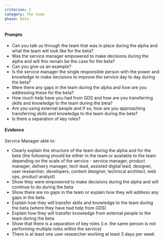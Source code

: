 ```yaml
---
criterion: 2
category: The team
phase: beta
---
```


#### Prompts

* Can you talk us through the team that was in place during the alpha and what the team will look like for the beta?
* Was the service manager empowered to make decisions during the alpha and will this remain be the case for the beta?
* Can you give us an example?
* Is the service manager the single responsible person with the power and knowledge to make decisions to improve the service day to day during the beta?
* Were there any gaps in the team during the alpha and how are you addressing these for the beta?
* How much help have you had from GDS and how are you transferring skills and knowledge to the team during the beta?
* Are you using external people and if so, how are you approaching transferring skills and knowledge to the team during the beta?
* Is there a separation of key roles?


#### Evidence

Service Manager able to:

* Clearly explain the structure of the team during the alpha and for the beta (the following should be either in the team or available to the team depending on the scale of the service - service manager, product manager, delivery manager, tech lead, assisted digital lead, designer, user researcher, developers, content designer, technical architect, web ops, product analyst)
* Show they were empowered to make decisions during the alpha and will continue to do during the beta
* Show there are no gaps in the team or explain how they will address any gaps in the beta
* Explain how they will transfer skills and knowledge to the team during the beta (where they have had help from GDS)
* Explain how they will transfer knowledge from external people to the team during the beta
* Show that there is a separation of key roles (i.e. the same person is not performing multiple roles within the service)
* There is at least one user researcher working at least 3 days per week
